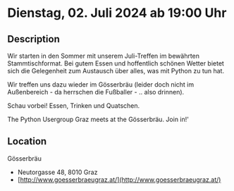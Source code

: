 # Dienstag, 02. Juli 2024 ab 19:00 Uhr

## Description

Wir starten in den Sommer mit unserem Juli-Treffen im bewährten Stammtischformat. Bei gutem Essen und hoffentlich schönen Wetter bietet sich die Gelegenheit zum Austausch über alles, was mit Python zu tun hat.

Wir treffen uns dazu wieder im Gösserbräu 
(leider doch nicht im Außenbereich - da herrschen die Fußballer - 
 .. also drinnen).

Schau vorbei! Essen, Trinken und Quatschen.

The Python Usergroup Graz meets at the Gösserbräu.
Join in!'

## Location

Gösserbräu

- Neutorgasse 48, 8010 Graz
- [http://www.goesserbraeugraz.at/](http://www.goesserbraeugraz.at/)

